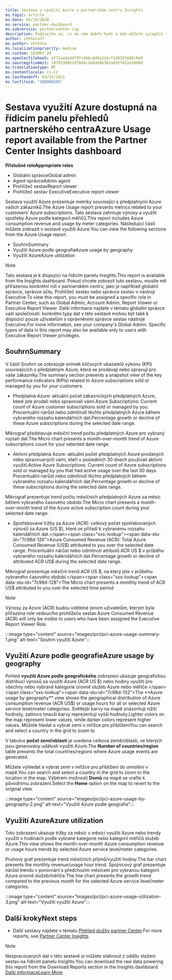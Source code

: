 ```yaml
---
title: Sestava o využití Azure v partnerském centru Insights
ms.topic: article
ms.date: 05/19/2020
ms.service: partner-dashboard
ms.subservice: partnercenter-csp
description: Podívejte se, co se vám dobře hodí a kde můžete vylepšit využití předplatných Azure, která zákazníkům prodáváte nebo spravujete pro vaše zákazníky.
author: shthota77
ms.author: shthota
ms.localizationpriority: medium
ms.custom: SEOMAY.20
ms.openlocfilehash: ef72aa2e44797c906cdd0a216cf2d8355668c0a9
ms.sourcegitcommit: 10765386b2df0d4c2e8da9b302a692f452e1090d
ms.translationtype: MT
ms.contentlocale: cs-CZ
ms.lasthandoff: 03/31/2021
ms.locfileid: "106086205"
---
```

# <a name="azure-usage-report-available-from-the-partner-center-insights-dashboard"></a><span data-ttu-id="7c98d-103">Sestava využití Azure dostupná na řídicím panelu přehledů partnerského centra</span><span class="sxs-lookup"><span data-stu-id="7c98d-103">Azure Usage report available from the Partner Center Insights dashboard</span></span>

<span data-ttu-id="7c98d-104">**Příslušné role**</span><span class="sxs-lookup"><span data-stu-id="7c98d-104">**Appropriate roles**</span></span>

- <span data-ttu-id="7c98d-105">Globální správce</span><span class="sxs-lookup"><span data-stu-id="7c98d-105">Global admin</span></span>
- <span data-ttu-id="7c98d-106">Agent správce</span><span class="sxs-lookup"><span data-stu-id="7c98d-106">Admin agent</span></span>
- <span data-ttu-id="7c98d-107">Prohlížeč sestav</span><span class="sxs-lookup"><span data-stu-id="7c98d-107">Report viewer</span></span>
- <span data-ttu-id="7c98d-108">Prohlížeč sestav Executive</span><span class="sxs-lookup"><span data-stu-id="7c98d-108">Executive report viewer</span></span>

<span data-ttu-id="7c98d-109">Sestava využití Azure prezentuje metriky související s předplatnými Azure vašich zákazníků.</span><span class="sxs-lookup"><span data-stu-id="7c98d-109">The Azure Usage report presents metrics related to your customers’ Azure subscriptions.</span></span> <span data-ttu-id="7c98d-110">Tato sestava zahrnuje výnosy a využití spotřeby Azure podle kategorií měřičů.</span><span class="sxs-lookup"><span data-stu-id="7c98d-110">This report includes Azure consumption revenue and usage by meter categories.</span></span> <span data-ttu-id="7c98d-111">Následující části můžete zobrazit v sestavě využití Azure.</span><span class="sxs-lookup"><span data-stu-id="7c98d-111">You can view the following sections from the Azure Usage report.</span></span>

- <span data-ttu-id="7c98d-112">Souhrn</span><span class="sxs-lookup"><span data-stu-id="7c98d-112">Summary</span></span>
- <span data-ttu-id="7c98d-113">Využití Azure podle geografie</span><span class="sxs-lookup"><span data-stu-id="7c98d-113">Azure usage by geography</span></span>
- <span data-ttu-id="7c98d-114">Využití Azure</span><span class="sxs-lookup"><span data-stu-id="7c98d-114">Azure utilization</span></span>

 > [!NOTE]
 > <span data-ttu-id="7c98d-115">Tato sestava je k dispozici na řídicím panelu Insights.</span><span class="sxs-lookup"><span data-stu-id="7c98d-115">This report is available from the Insights dashboard.</span></span> <span data-ttu-id="7c98d-116">Pokud chcete zobrazit tuto sestavu, musíte mít přiřazenou konkrétní roli v partnerském centru, jako je například globální správce, správce účtu, Prohlížeč sestav nebo správce sestav v nástroji Executive.</span><span class="sxs-lookup"><span data-stu-id="7c98d-116">To view this report, you must be assigned a specific role in Partner Center, such as Global Admin, Account Admin, Report Viewer or Executive Report Viewer.</span></span> <span data-ttu-id="7c98d-117">Další informace najdete v tématu globální správce vaší společnosti. konkrétní typy dat v této sestavě mohou být také k dispozici pouze uživatelům s oprávněními správce sestav nástroje Executive.</span><span class="sxs-lookup"><span data-stu-id="7c98d-117">For more information, see your company's Global Admin. Specific types of data in this report may also be available only to users with Executive Report Viewer privileges.</span></span>

## <a name="summary"></a><span data-ttu-id="7c98d-118">Souhrn</span><span class="sxs-lookup"><span data-stu-id="7c98d-118">Summary</span></span>

<span data-ttu-id="7c98d-119">V části Souhrn se zobrazuje snímek klíčových ukazatelů výkonu (KPI) souvisejících s předplatným Azure, která se prodávají nebo spravují pro vaše zákazníky.</span><span class="sxs-lookup"><span data-stu-id="7c98d-119">The summary section presents a snapshot view of the key performance indicators (KPIs) related to Azure subscriptions sold or managed by you for your customers.</span></span>  

- <span data-ttu-id="7c98d-120">Předplatná Azure: aktuální počet zákaznických předplatných Azure, které jste prodali nebo spravovali vámi.</span><span class="sxs-lookup"><span data-stu-id="7c98d-120">Azure Subscriptions: Current count of Azure customer subscriptions sold or managed by you.</span></span>
<span data-ttu-id="7c98d-121">Procentuální nárůst nebo odmítnutí těchto předplatných Azure během vybraného rozsahu kalendářních dat.</span><span class="sxs-lookup"><span data-stu-id="7c98d-121">Percentage growth or decline of these Azure subscriptions during the selected date range.</span></span>

<span data-ttu-id="7c98d-122">Mikrograf představuje měsíční trend počtu předplatných Azure pro vybraný rozsah dat.</span><span class="sxs-lookup"><span data-stu-id="7c98d-122">The Micro chart presents a month-over-month trend of Azure subscriptions count for your selected date range.</span></span>
- <span data-ttu-id="7c98d-123">Aktivní předplatná Azure: aktuální počet předplatných Azure prodaných nebo spravovaných vámi, kteří v posledních 30 dnech používali aktivní využití.</span><span class="sxs-lookup"><span data-stu-id="7c98d-123">Active Azure Subscriptions: Current count of Azure subscriptions sold or managed by you that had active usage over the last 30 days.</span></span>
<span data-ttu-id="7c98d-124">Procentuální nárůst nebo odmítnutí těchto předplatných během vybraného rozsahu kalendářních dat.</span><span class="sxs-lookup"><span data-stu-id="7c98d-124">Percentage growth or decline of these subscriptions during the selected date range.</span></span>

<span data-ttu-id="7c98d-125">Mikrograf prezentuje trend počtu měsíčních předplatných Azure za měsíc během vybraného časového období.</span><span class="sxs-lookup"><span data-stu-id="7c98d-125">The Micro chart presents a month-over-month trend of the Azure active subscription count during your selected date range.</span></span>

- <span data-ttu-id="7c98d-126">Spotřebované tržby za Azure (ACR): celkový počet spotřebovaných výnosů za Azure (US $), které se přiřadí k vybranému rozsahu kalendářních dat.</span><span class="sxs-lookup"><span data-stu-id="7c98d-126">Azure Consumed Revenue (ACR): Total Azure Consumed Revenue (US$) attributed to you over the selected date range.</span></span>
<span data-ttu-id="7c98d-127">Procentuální nárůst nebo odmítnutí atributů ACR US $ v průběhu vybraného rozsahu kalendářních dat.</span><span class="sxs-lookup"><span data-stu-id="7c98d-127">Percentage growth or decline of attributed ACR US$ during the selected date range.</span></span> 

<span data-ttu-id="7c98d-128">Mikrograf prezentuje měsíční trend ACR US $, na který jste v průběhu vybraného časového období.</span><span class="sxs-lookup"><span data-stu-id="7c98d-128">The Micro chart presents a monthly trend of ACR US$ attributed to you over the selected time period</span></span>


> [!NOTE]
 > <span data-ttu-id="7c98d-129">Výnosy za Azure (ACR) budou viditelné jenom uživatelům, kterým byla přiřazena role vedoucího prohlížeče sestav.</span><span class="sxs-lookup"><span data-stu-id="7c98d-129">Azure Consumed Revenue (ACR) will only be visible to users who have been assigned the Executive Report Viewer Role.</span></span>

:::image type="content" source="images/pci/pci-azure-usage-summary-1.png" alt-text="Souhrn využití Azure":::

## <a name="azure-usage-by-geography"></a><span data-ttu-id="7c98d-131">Využití Azure podle geografie</span><span class="sxs-lookup"><span data-stu-id="7c98d-131">Azure usage by geography</span></span>

<span data-ttu-id="7c98d-132">Pohled **využití Azure podle geografického** zobrazení ukazuje geografickou distribuci výnosů za využití Azure (ACR US $) nebo hodiny využití pro všechny nebo vybrané kategorie úrovně služeb Azure nebo měřiče.</span><span class="sxs-lookup"><span data-stu-id="7c98d-132">The **Azure usage by geography** view shows the geographical distribution of Azure consumption revenue (ACR US$) or usage hours for all or selected Azure service level/meter categories.</span></span> <span data-ttu-id="7c98d-133">Světlejší barvy na mapě znázorňují nižší hodnoty, zatímco tmavší barvy reprezentují vyšší hodnoty.</span><span class="sxs-lookup"><span data-stu-id="7c98d-133">Lighter colors on the map represent lower values, while darker colors represent higher values.</span></span> <span data-ttu-id="7c98d-134">Můžete hledat a vybrat zemi v mřížce pro přiblížení</span><span class="sxs-lookup"><span data-stu-id="7c98d-134">You can search and select a country in the grid to zoom to</span></span> 

<span data-ttu-id="7c98d-135">V tabulce **počet zemí/oblastí** je uvedena celková země/oblasti, ve kterých jsou generovány události využití Azure.</span><span class="sxs-lookup"><span data-stu-id="7c98d-135">The **Number of countries/region** table presents the total countries/regions where Azure usage events are generated.</span></span>

<span data-ttu-id="7c98d-136">Můžete vyhledat a vybrat zemi v mřížce pro přiblížení do umístění v mapě.</span><span class="sxs-lookup"><span data-stu-id="7c98d-136">You can search and select a country in the grid to zoom to the location in the map.</span></span> <span data-ttu-id="7c98d-137">Výběrem možnosti **Domů** na mapě se vraťte k původnímu zobrazení.</span><span class="sxs-lookup"><span data-stu-id="7c98d-137">Select the **Home** option on the map to revert to the original view.</span></span>

:::image type="content" source="images/pci/pci-azure-usage-by-geography-2.png" alt-text="Využití Azure podle geografie":::

## <a name="azure-utilization"></a><span data-ttu-id="7c98d-139">Využití Azure</span><span class="sxs-lookup"><span data-stu-id="7c98d-139">Azure utilization</span></span>

<span data-ttu-id="7c98d-140">Toto zobrazení ukazuje tržby za měsíc v měsíci využití Azure nebo trendy využití v hodinách podle vybrané kategorie nebo kategorií měřičů služeb Azure.</span><span class="sxs-lookup"><span data-stu-id="7c98d-140">This view shows the month-over-month Azure consumption revenue or usage hours trends by selected Azure service level/meter categories.</span></span> 

<span data-ttu-id="7c98d-141">Pruhový graf prezentuje trend měsíčních příjmů/využití hodiny.</span><span class="sxs-lookup"><span data-stu-id="7c98d-141">The bar chart presents the monthly revenue/usage hour trend.</span></span> <span data-ttu-id="7c98d-142">Spojnicový graf prezentuje nárůst trendu v porovnání s předchozím měsícem pro vybranou kategorii Azure úrovně služeb/měřiče.</span><span class="sxs-lookup"><span data-stu-id="7c98d-142">The line chart presents the growth trend compared to the previous month for the selected Azure service level/meter categories.</span></span>

:::image type="content" source="images/pci/pci-azure-usage-utilization-3.png" alt-text="Využití využití Azure":::

## <a name="next-steps"></a><span data-ttu-id="7c98d-144">Další kroky</span><span class="sxs-lookup"><span data-stu-id="7c98d-144">Next steps</span></span>

- <span data-ttu-id="7c98d-145">Další sestavy najdete v tématu [Přehled služby partner Center](partner-center-insights.md).</span><span class="sxs-lookup"><span data-stu-id="7c98d-145">For more reports, see [Partner Center Insights](partner-center-insights.md).</span></span>

>[!NOTE] 
> <span data-ttu-id="7c98d-146">Nezpracovaných dat v této sestavě si můžete stáhnout z oddílu stažení sestav na řídicím panelu Insights.</span><span class="sxs-lookup"><span data-stu-id="7c98d-146">You can download the raw data powering this report from the Download Reports section in the Insights dashboard.</span></span> [<span data-ttu-id="7c98d-147">Další informace</span><span class="sxs-lookup"><span data-stu-id="7c98d-147">Learn More</span></span>](pci-download-reports.md) 
